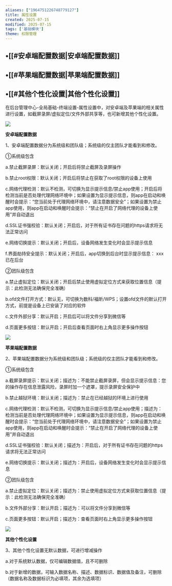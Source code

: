 ```yaml
---
aliases: ["1964751226748779127"]
title: 属性设置
created: 2025-07-15
modified: 2025-07-15
tags: ['基础模块']
theme: 权限管理
---
```


## •[[#安卓端配置数据|安卓端配置数据]]

## •[[#苹果端配置数据|苹果端配置数据]]

## •[[#其他个性化设置|其他个性化设置]]

在后台管理中心-全局基础-终端设置-属性设置中，对安卓端及苹果端的相关属性进行设置，如截屏录屏/虚拟定位/文件外部共享等，也可新增其他个性化设置。

![](https://myhelpdoc.oss-cn-heyuan.aliyuncs.com/mdimages/b842592b0bc33abc07c0a7f98d70da7e.jpg)

**安卓端配置数据**

1、安卓端配置数据分为系统级和团队级；系统级的仅主团队才能看到和修改。

①系统级包含

a.禁止截屏录屏：默认关闭；开启后将禁止截屏及录屏操作

b.禁止root权限：默认关闭；开启后将禁止在获取了root权限的设备上使用

c.网络代理检测：默认不检测，可切换为显示提示信息/禁止app使用；开启后将检测当前是否处理代理网络环境中；如果设置为显示提示信息，则app在启动和唤醒时会提示：“您当前处于代理网络环境中，请注意数据安全”；如果设置为禁止app使用，则app在启动和唤醒时会提示：“禁止在开启了网络代理的设备上使用”并自动退出

d.SSL证书强校验：默认关闭；开启后，对于所有证书存在问题的https请求将无法正常访问

e.网络切换提示：默认关闭；开启后，设备网络发生变化时会显示提示信息

f.界面劫持安全提示：默认关闭；开启后，app切换到后台时显示提示信息： xxx已在后台

②团队级包含

a.禁止虚拟定位：默认关闭；开启后禁止使用虚拟定位方式来获取位置信息（提示：此检测无法确保完全准确）

b.ofd文件打开方式：默认无，可切换为数科/福昕/WPS；设置ofd文件的默认打开方式，前提是设备上已安装了对应的软件

c.文件外部分享：默认开启；开启后可以将文件分享到微信等

d.页面更多按钮：默认开启；开启后查看页面时右上角显示更多操作按钮

![](https://myhelpdoc.oss-cn-heyuan.aliyuncs.com/mdimages/2c8aff4c51395cb61c0254dce96ec1fb.jpg)

**苹果端配置数据**

2、苹果端配置数据分为系统级和团队级；系统级的仅主团队才能看到和修改。

①系统级包含

a.截屏录屏提示：默认关闭；描述为：不能禁止截屏录屏，但会显示提示信息：您的操作存在信息泄露风险，录屏时加一个遮罩，提示录屏安全保护中

b.禁止越狱环境：默认关闭；描述为：禁止在已经越狱的环境上进行使用

c.网络代理检测：默认不检测，可切换为显示提示信息/禁止app使用；描述为：检测当前是否处理代理网络环境中；如果设置为显示提示信息，则app在启动和唤醒时会提示：“您当前处于代理网络环境中，请注意数据安全”；如果设置为禁止app使用，则app在启动和唤醒时会提示：“禁止在开启了网络代理的设备上使用”并自动退出

d.SSL证书强校验：默认关闭；描述为：开启后，对于所有证书存在问题的https请求将无法正常访问

e.网络切换提示：默认关闭；描述为：开启后，设备网络发生变化时会显示提示信息

②团队级包含

a.禁止虚拟定位：默认关闭；描述为：禁止使用虚拟定位方式来获取位置信息（提示：此检测无法确保完全准确）

b.文件外部分享：默认开启；描述为：可以将文件分享到微信等

c.页面更多按钮：默认开启；描述为：查看页面时右上角显示更多操作按钮

![](https://myhelpdoc.oss-cn-heyuan.aliyuncs.com/mdimages/b4127bb3cec22e4d4d2cc75cfb4462ca.jpg)

**其他个性化设置**

3、其他个性化设置无默认数据，可进行增减操作

a.对于系统默认数据，仅可编辑数据值，且不可删除

b.对于新增的数据，可输入数据名称、描述、数据标识、数据值及备注，可删除（数据名称及数据标识为必填项，其余为选填项）

